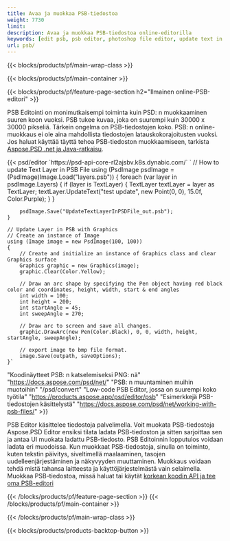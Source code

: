 ```yaml
---
title: Avaa ja muokkaa PSB-tiedostoa
weight: 7730
limit: 
description: Avaa ja muokkaa PSB-tiedostoa online-editorilla
keywords: [edit psb, psb editor, photoshop file editor, update text in psb, update psb, open psb, update text in psb]
url: psb/
---
```


{{< blocks/products/pf/main-wrap-class >}}

{{< blocks/products/pf/main-container >}}

{{< blocks/products/pf/feature-page-section h2="Ilmainen online-PSB-editori" >}}
<p>PSB Editointi on monimutkaisempi toiminta kuin PSD: n muokkaaminen suuren koon vuoksi. PSB tukee kuvaa, joka on suurempi kuin 30000 x 30000 pikseliä. Tärkein ongelma on PSB-tiedostojen koko. PSB: n online-muokkaus ei ole aina mahdollista tiedostojen latauskokorajoitusten vuoksi. Jos haluat käyttää täyttä tehoa PSB-tiedoston muokkaamiseen, tarkista <a href="/psd/{{< lang-code >}}">Aspose.PSD .net ja Java-ratkaisu</a>. </p>
{{< psd/editor `https://psd-api-core-rl2ajsbv.k8s.dynabic.com/` 
`	// How to update Text Layer in PSB File
	using (PsdImage psdImage = (PsdImage)Image.Load("layers.psb"))
  	{
		foreach (var layer in psdImage.Layers)
		{
			if (layer is TextLayer)
			{
				TextLayer textLayer = layer as TextLayer;
				textLayer.UpdateText("test update", new Point(0, 0), 15.0f, Color.Purple);
			}
		}

		psdImage.Save("UpdateTextLayerInPSDFile_out.psb");
	}
	
	// Update Layer in PSB with Graphics
	// Create an instance of Image
	using (Image image = new PsdImage(100, 100))
	{
		// Create and initialize an instance of Graphics class and clear Graphics surface
		Graphics graphic = new Graphics(image);
		graphic.Clear(Color.Yellow);

		// Draw an arc shape by specifying the Pen object having red black color and coordinates, height, width, start & end angles                 
		int width = 100;
		int height = 200;
		int startAngle = 45;
		int sweepAngle = 270;

		// Draw arc to screen and save all changes.
		graphic.DrawArc(new Pen(Color.Black), 0, 0, width, height, startAngle, sweepAngle);

		// export image to bmp file format.
		image.Save(outpath, saveOptions);
	}` 
"Koodinäytteet PSB: n katselemiseksi PNG: nä"  "https://docs.aspose.com/psd/net/" 
"PSB: n muuntaminen muihin muotoihin"  "/psd/convert" 
"Low-code PSB Editor, jossa on suurempi koko työtila" "https://products.aspose.app/psd/editor/psb" 
"Esimerkkejä PSB-tiedostojen käsittelystä" "https://docs.aspose.com/psd/net/working-with-psb-files/" >}}
<p>PSB Editor käsittelee tiedostoja palvelimella. Voit muokata PSB-tiedostoja Aspose.PSD Editor ensiksi tilata ladata PSB-tiedoston ja sitten sarjoittaa sen ja antaa UI muokata ladattu PSB-tiedosto. PSB Editoinnin lopputulos voidaan ladata eri muodoissa. Kun muokkaat PSB-tiedostoja, sinulla on toiminto, kuten tekstin päivitys, siveltimellä maalaaminen, tasojen uudelleenjärjestäminen ja näkyvyyden muuttaminen. Muokkaus voidaan tehdä mistä tahansa laitteesta ja käyttöjärjestelmästä vain selaimella. Muokkaa PSB-tiedostoa, missä haluat tai käytät <a href="https://docs.aspose.com/psd/net/working-with-psb-files/">korkean koodin API ja tee oma PSB-editori</a></p>

{{< /blocks/products/pf/feature-page-section >}}
{{< /blocks/products/pf/main-container >}}


{{< /blocks/products/pf/main-wrap-class >}}

{{< blocks/products/products-backtop-button >}}
